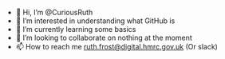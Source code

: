 - 👋 Hi, I’m @CuriousRuth
- 👀 I’m interested in understanding what GitHub is
- 🌱 I’m currently learning some basics
- 💞️ I’m looking to collaborate on nothing at the moment
- 📫 How to reach me ruth.frost@digital.hmrc.gov.uk (Or slack)

<!---
CuriousRuth/CuriousRuth is a ✨ special ✨ repository because its `README.md` (this file) appears on your GitHub profile.
You can click the Preview link to take a look at your changes.
--->
